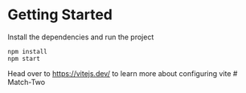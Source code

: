 # Getting Started

Install the dependencies and run the project

```
npm install
npm start
```

Head over to https://vitejs.dev/ to learn more about configuring vite
#   M a t c h - T w o  
 
